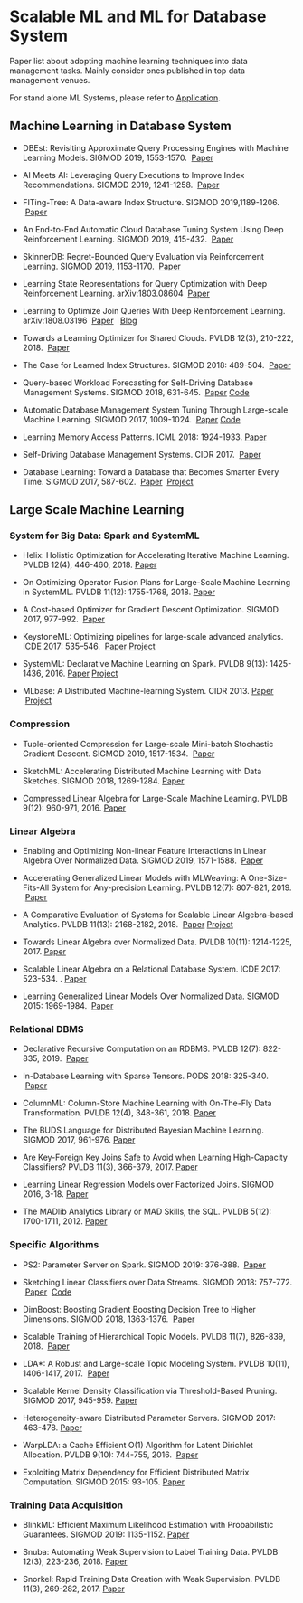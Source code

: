 # Scalable ML and ML for Database System
Paper list about adopting machine learning techniques into data management tasks. Mainly consider ones published in top data management venues.

For stand alone ML Systems, please refer to [Application](app.md).

## <a name='ml-in-db'> Machine Learning in Database System
* DBEst: Revisiting Approximate Query Processing Engines with Machine Learning Models.  SIGMOD 2019, 1553-1570. &nbsp;[Paper](https://dl.acm.org/citation.cfm?doid=3299869.3324958)
  
* AI Meets AI: Leveraging Query Executions to Improve Index Recommendations.  SIGMOD 2019, 1241-1258. &nbsp;[Paper](https://dl.acm.org/citation.cfm?doid=3299869.3324957)
  
* FITing-Tree: A Data-aware Index Structure. SIGMOD 2019,1189-1206.  &nbsp;[Paper](https://dl.acm.org/citation.cfm?doid=3299869.3319860)

* An End-to-End Automatic Cloud Database Tuning System Using Deep Reinforcement Learning. SIGMOD 2019, 415-432. &nbsp;[Paper](https://dl.acm.org/citation.cfm?doid=3299869.3300085)

* SkinnerDB: Regret-Bounded Query Evaluation via Reinforcement Learning. 	SIGMOD 2019, 1153-1170. &nbsp;[Paper](https://dl.acm.org/citation.cfm?doid=3299869.3300088)
  
* Learning State Representations for Query Optimization with Deep Reinforcement Learning. arXiv:1803.08604  &nbsp;[Paper](https://arxiv.org/abs/1803.08604) 

* Learning to Optimize Join Queries With Deep Reinforcement Learning. arXiv:1808.03196 &nbsp;[Paper](https://arxiv.org/abs/1808.03196) &nbsp; [Blog](https://rise.cs.berkeley.edu/blog/sql-query-optimization-meets-deep-reinforcement-learning/)

* Towards a Learning Optimizer for Shared Clouds. PVLDB 12(3), 210-222, 2018. &nbsp;[Paper](http://www.vldb.org/pvldb/vol12/p210-wu.pdf)
* The Case for Learned Index Structures. SIGMOD 2018: 489-504. &nbsp;[Paper](https://dl.acm.org/citation.cfm?doid=3183713.3196909)
  
* Query-based Workload Forecasting for Self-Driving Database Management Systems. SIGMOD 2018, 631-645. &nbsp;[Paper](https://dl.acm.org/citation.cfm?doid=3183713.3196908)&nbsp;[Code](https://github.com/malin1993ml/QueryBot5000)

* Automatic Database Management System Tuning Through Large-scale Machine Learning. SIGMOD 2017, 1009-1024. &nbsp;[Paper](https://dl.acm.org/citation.cfm?doid=3035918.3064029)&nbsp;[Code](https://github.com/cmu-db/ottertune)

* Learning Memory Access Patterns. ICML 2018: 1924-1933.&nbsp;[Paper](http://proceedings.mlr.press/v80/hashemi18a.html)

* Self-Driving Database Management Systems. CIDR 2017. &nbsp;[Paper](http://cidrdb.org/cidr2017/papers/p42-pavlo-cidr17.pdf)

* Database Learning: Toward a Database that Becomes Smarter Every Time. SIGMOD 2017, 587-602. &nbsp;[Paper](https://dl.acm.org/citation.cfm?doid=3035918.3064013) &nbsp;[Project](http://verdictdb.org/)


## <a name='scale-ml'> Large Scale Machine Learning

### System for Big Data: Spark and SystemML 
* Helix: Holistic Optimization for Accelerating Iterative Machine Learning. PVLDB 12(4), 446-460, 2018.&nbsp;[Paper](http://www.vldb.org/pvldb/vol12/p446-xin.pdf)

* On Optimizing Operator Fusion Plans for Large-Scale Machine Learning in SystemML. PVLDB 11(12): 1755-1768, 2018.&nbsp;[Paper](http://www.vldb.org/pvldb/vol11/p1755-boehm.pdf)

* A Cost-based Optimizer for Gradient Descent Optimization. SIGMOD 2017, 977-992. &nbsp;[Paper](https://dl.acm.org/citation.cfm?doid=3035918.3064042)

* KeystoneML: Optimizing pipelines for large-scale advanced analytics. ICDE 2017: 535–546. &nbsp;[Paper](https://ieeexplore.ieee.org/document/7930005)&nbsp;[Project](http://keystone-ml.org/)

* SystemML: Declarative Machine Learning on Spark. PVLDB 9(13): 1425-1436, 2016.&nbsp;[Paper](http://www.vldb.org/pvldb/vol9/p1425-boehm.pdf)&nbsp;[Project](https://systemml.apache.org/)

* MLbase: A Distributed Machine-learning System. CIDR 2013.&nbsp;[Paper](http://cidrdb.org/cidr2013/Papers/CIDR13_Paper118.pdf) &nbsp;[Project](http://mlbase.org/)

### Compression

* Tuple-oriented Compression for Large-scale Mini-batch Stochastic Gradient Descent. SIGMOD 2019, 1517-1534. &nbsp;[Paper](https://dl.acm.org/citation.cfm?doid=3299869.3300070)

* SketchML: Accelerating Distributed Machine Learning with Data Sketches. SIGMOD 2018, 1269-1284.&nbsp;[Paper](https://dl.acm.org/citation.cfm?doid=3183713.3196894)

* Compressed Linear Algebra for Large-Scale Machine Learning. PVLDB 9(12): 960-971, 2016.&nbsp;[Paper](http://www.vldb.org/pvldb/vol9/p960-elgohary.pdf)

### Linear Algebra
* Enabling and Optimizing Non-linear Feature Interactions in Linear Algebra Over Normalized Data. SIGMOD 2019, 1571-1588. &nbsp;[Paper](https://dl.acm.org/citation.cfm?doid=3299869.3319878)

* Accelerating Generalized Linear Models with MLWeaving: A One-Size-Fits-All System for Any-precision Learning. PVLDB 12(7): 807-821, 2019. &nbsp;[Paper](http://www.vldb.org/pvldb/vol12/p807-wang.pdf)

* A Comparative Evaluation of Systems for Scalable Linear Algebra-based Analytics. PVLDB 11(13): 2168-2182, 2018. &nbsp;[Paper](http://www.vldb.org/pvldb/vol11/p2168-thomas.pdf)&nbsp;[Project](https://adalabucsd.github.io/slab.html)

* Towards Linear Algebra over Normalized Data. PVLDB 10(11): 1214-1225, 2017.&nbsp;[Paper](http://www.vldb.org/pvldb/vol10/p1214-chen.pdf)

* Scalable Linear Algebra on a Relational Database System. ICDE 2017: 523-534. .&nbsp;[Paper](https://ieeexplore.ieee.org/document/7930004)

* Learning Generalized Linear Models Over Normalized Data. SIGMOD 2015: 1969-1984. &nbsp;[Paper](https://dl.acm.org/citation.cfm?doid=2723372.2723713)

### Relational DBMS
* Declarative Recursive Computation on an RDBMS. PVLDB 12(7): 822-835, 2019. &nbsp;[Paper](http://www.vldb.org/pvldb/vol12/p822-jankov.pdf)

* In-Database Learning with Sparse Tensors.  PODS 2018: 325-340.  &nbsp;[Paper](https://dl.acm.org/citation.cfm?doid=3196959.3196960)

* ColumnML: Column-Store Machine Learning with On-The-Fly Data Transformation. PVLDB 12(4), 348-361, 2018.&nbsp;[Paper](http://www.vldb.org/pvldb/vol12/p348-kara.pdf)

* The BUDS Language for Distributed Bayesian Machine Learning. SIGMOD 2017, 961-976.&nbsp;[Paper](https://dl.acm.org/citation.cfm?doid=3035918.3035937)

* Are Key-Foreign Key Joins Safe to Avoid when Learning High-Capacity Classifiers? PVLDB 11(3), 366-379, 2017.&nbsp;[Paper](http://www.vldb.org/pvldb/vol11/p366-shah.pdf)

* Learning Linear Regression Models over Factorized Joins. SIGMOD 2016, 3-18.&nbsp;[Paper](https://dl.acm.org/citation.cfm?doid=2882903.2882939)

* The MADlib Analytics Library or MAD Skills, the SQL. PVLDB 5(12): 1700-1711, 2012.&nbsp;[Paper](http://www.vldb.org/pvldb/2/vldb09-219.pdf)

### Specific Algorithms

* PS2: Parameter Server on Spark. SIGMOD 2019: 376-388. &nbsp;[Paper](https://dl.acm.org/citation.cfm?doid=3299869.3314038)

* Sketching Linear Classifiers over Data Streams. SIGMOD 2018: 757-772. &nbsp;[Paper](https://dl.acm.org/citation.cfm?doid=3183713.3196930) &nbsp;[Code](https://github.com/stanford-futuredata/wmsketch)

* DimBoost: Boosting Gradient Boosting Decision Tree to Higher Dimensions. SIGMOD 2018, 1363-1376. &nbsp;[Paper](https://dl.acm.org/citation.cfm?doid=3183713.3196892)

* Scalable Training of Hierarchical Topic Models. PVLDB 11(7), 826-839, 2018. &nbsp;[Paper](http://www.vldb.org/pvldb/vol11/p826-chen.pdf)

* LDA*: A Robust and Large-scale Topic Modeling System. PVLDB 10(11), 1406-1417, 2017. &nbsp;[Paper](http://www.vldb.org/pvldb/vol10/p1406-yu.pdf)

* Scalable Kernel Density Classification via Threshold-Based Pruning. SIGMOD 2017, 945-959.&nbsp;[Paper](https://dl.acm.org/citation.cfm?doid=3035918.3064035)

* Heterogeneity-aware Distributed Parameter Servers. SIGMOD 2017: 463-478.&nbsp;[Paper](https://dl.acm.org/citation.cfm?doid=3035918.3035933)

* WarpLDA: a Cache Efficient O(1) Algorithm for Latent Dirichlet Allocation. PVLDB 9(10): 744-755, 2016. &nbsp;[Paper](http://www.vldb.org/pvldb/vol9/p744-chen.pdf)

* Exploiting Matrix Dependency for Efficient Distributed Matrix Computation. SIGMOD 2015: 93-105.&nbsp;[Paper](https://dl.acm.org/citation.cfm?doid=2723372.2723712)

### Training Data Acquisition

* BlinkML: Efficient Maximum Likelihood Estimation with Probabilistic Guarantees. SIGMOD 2019: 1135-1152.&nbsp;[Paper](https://dl.acm.org/citation.cfm?doid=3299869.3300077)

* Snuba: Automating Weak Supervision to Label Training Data. PVLDB 12(3), 223-236, 2018.&nbsp;[Paper](http://www.vldb.org/pvldb/vol12/p223-varma.pdf)

* Snorkel: Rapid Training Data Creation with Weak Supervision. PVLDB 11(3), 269-282, 2017.&nbsp;[Paper](http://www.vldb.org/pvldb/vol11/p269-ratner.pdf)
